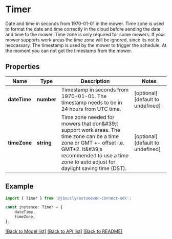 # Timer

Date and time in seconds from 1970-01-01 in the mower. Time zone is used to format the date and time correctly in the cloud before sending the date and time to the mower. Time zone is only required for some mowers. If your mower supports work areas the time zone will be ignored, since its not is neccassary. The timestamp is used by the mower to trigger the schedule. At the moment you can not get the timestamp from the mower.

## Properties

Name | Type | Description | Notes
------------ | ------------- | ------------- | -------------
**dateTime** | **number** | Timestamp in seconds from 1970-01-01. The timestamp needs to be in 24 hours from UTC time. | [optional] [default to undefined]
**timeZone** | **string** | Time zone needed for mowers that don\&#39;t support work areas. The time zone can be a time zone or GMT +- offset i.e. GMT+2. It\&#39;s recommended to use a time zone to auto adjust for daylight saving time (DST). | [optional] [default to undefined]

## Example

```typescript
import { Timer } from '@jboucly/automower-connect-sdk';

const instance: Timer = {
    dateTime,
    timeZone,
};
```

[[Back to Model list]](../README.md#documentation-for-models) [[Back to API list]](../README.md#documentation-for-api-endpoints) [[Back to README]](../README.md)
